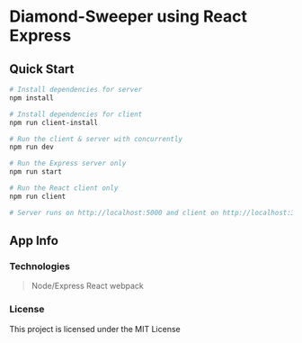 # Diamond-Sweeper using React Express


## Quick Start

``` bash
# Install dependencies for server
npm install

# Install dependencies for client
npm run client-install

# Run the client & server with concurrently
npm run dev

# Run the Express server only
npm run start

# Run the React client only
npm run client

# Server runs on http://localhost:5000 and client on http://localhost:3000
```
## App Info

### Technologies

> Node/Express
> React
> webpack

### License

This project is licensed under the MIT License
